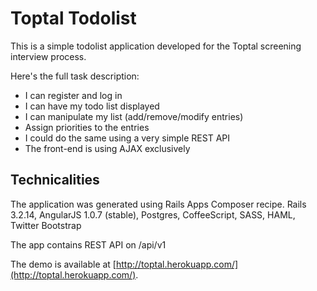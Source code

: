 # Toptal Todolist

This is a simple todolist application developed for the Toptal screening interview process.

Here's the full task description:

* I can register and log in
* I can have my todo list displayed
* I can manipulate my list (add/remove/modify entries)
* Assign priorities to the entries
* I could do the same using a very simple REST API
* The front-end is using AJAX exclusively


## Technicalities

The application was generated using Rails Apps Composer recipe.
Rails 3.2.14, AngularJS 1.0.7 (stable), Postgres, CoffeeScript, SASS, HAML, Twitter Bootstrap

The app contains REST API on /api/v1

The demo is available at
[http://toptal.herokuapp.com/](http://toptal.herokuapp.com/).
